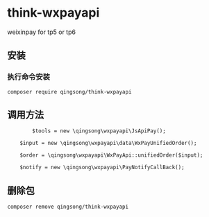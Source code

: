 # think-wxpayapi

weixinpay for tp5 or tp6
## 安装

### 执行命令安装
```
composer require qingsong/think-wxpayapi
```

## 调用方法
```
        $tools = new \qingsong\wxpayapi\JsApiPay();

	$input = new \qingsong\wxpayapi\data\WxPayUnifiedOrder(); 

	$order = \qingsong\wxpayapi\WxPayApi::unifiedOrder($input);

	$notify = new \qingsong\wxpayapi\PayNotifyCallBack();
```

## 删除包
```
composer remove qingsong/think-wxpayapi
```

